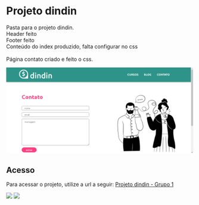 # Projeto dindin

Pasta para o projeto dindin. <br/>
Header feito <br />
Footer feito<br/>
Conteúdo do index produzido, falta configurar no css  <br />
<br />
Página contato criado e feito o css.


![Aprendendo como anexar foto](contato.png "Print da pasta")

## Acesso
Para acessar o projeto, utilize a url a seguir:
[Projeto dindin - Grupo 1](https://alexandrespin.github.io/DesafioDindin/)

<!-- ![html 5](https://cdn.jsdelivr.net/gh/devicons/devicon/icons/html5/html5-original.svg) -->

<div>
<img src="https://cdn.jsdelivr.net/gh/devicons/devicon/icons/html5/html5-original.svg" max width="15%"/>

<img src="https://cdn.jsdelivr.net/gh/devicons/devicon/icons/css3/css3-original.svg" max width="15%"/>
</div>